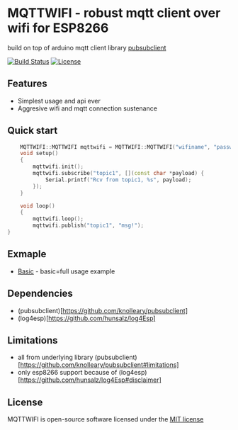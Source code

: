 # MQTTWIFI - robust mqtt client over wifi for ESP8266
build on top of arduino mqtt client library [pubsubclient](http://pubsubclient.knolleary.net/)

[![Build Status](https://travis-ci.org/limitium/MQTTWIFI.svg?branch=master)](https://travis-ci.org/limitium/MQTTWIFI)
[![License](https://img.shields.io/badge/license-MIT%20License-blue.svg)](http://doge.mit-license.org)

## Features
- Simplest usage and api ever
- Aggresive wifi and mqtt connection sustenance

## Quick start

```c++
    MQTTWIFI::MQTTWIFI mqttwifi = MQTTWIFI::MQTTWIFI("wifiname", "password", "broker.mqttdashboard.com", 1883);
    void setup()
    {
        mqttwifi.init();
        mqttwifi.subscribe("topic1", [](const char *payload) {
            Serial.printf("Rcv from topic1, %s", payload);
        });
    }

    void loop()
    {
        mqttwifi.loop();
        mqttwifi.publish("topic1", "msg!");
}
```
## Exmaple
- [Basic](https://github.com/limitium/mqttwifi/tree/master/examples/basic) - basic=full usage example

## Dependencies
* (pubsubclient)[https://github.com/knolleary/pubsubclient]
* (log4esp)[https://github.com/hunsalz/log4Esp]

## Limitations
* all from underlying library (pubsubclient)[https://github.com/knolleary/pubsubclient#limitations]
* only esp8266 support because of (log4esp)[https://github.com/hunsalz/log4Esp#disclaimer]

## License
MQTTWIFI is open-source software licensed under the [MIT license](http://opensource.org/licenses/MIT)
